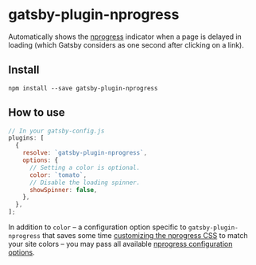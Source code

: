 # gatsby-plugin-nprogress

Automatically shows the [nprogress](http://ricostacruz.com/nprogress/) indicator
when a page is delayed in loading (which Gatsby considers as one second after
clicking on a link).

## Install

`npm install --save gatsby-plugin-nprogress`

## How to use

```javascript
// In your gatsby-config.js
plugins: [
  {
    resolve: `gatsby-plugin-nprogress`,
    options: {
      // Setting a color is optional.
      color: `tomato`,
      // Disable the loading spinner.
      showSpinner: false,
    },
  },
];
```

In addition to `color` – a configuration option specific to
`gatsby-plugin-nprogress` that saves some time
[customizing the nprogress CSS](https://github.com/rstacruz/nprogress#customization)
to match your site colors – you may pass all available
[nprogress configuration options](https://github.com/rstacruz/nprogress#configuration).
